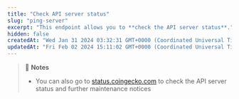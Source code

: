 ```yaml
---
title: "Check API server status"
slug: "ping-server"
excerpt: "This endpoint allows you to **check the API server status**."
hidden: false
createdAt: "Wed Jan 31 2024 03:32:31 GMT+0000 (Coordinated Universal Time)"
updatedAt: "Fri Feb 02 2024 15:11:02 GMT+0000 (Coordinated Universal Time)"
---
```

> 📘 **Notes**
> 
> - You can also go to [status.coingecko.com](https://status.coingecko.com/) to check the API server status and further maintenance notices
